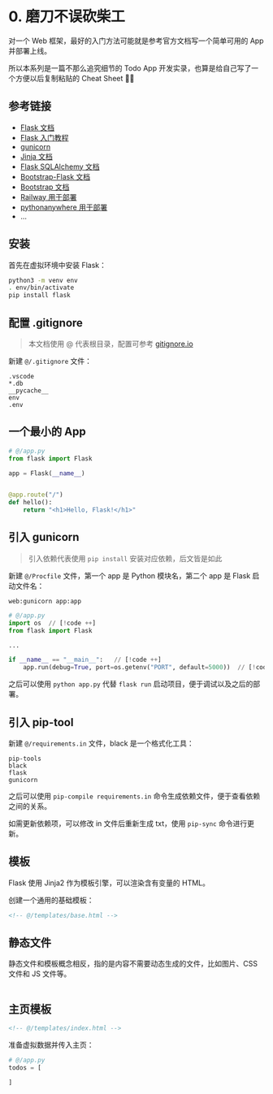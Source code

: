 # 0. 磨刀不误砍柴工

对一个 Web 框架，最好的入门方法可能就是参考官方文档写一个简单可用的 App 并部署上线。

所以本系列是一篇不那么追究细节的 Todo App 开发实录，也算是给自己写了一个方便以后复制粘贴的 Cheat Sheet 👨‍💻

## 参考链接

- [Flask 文档](https://flask.palletsprojects.com/en/2.2.x/)
- [Flask 入门教程](https://tutorial.helloflask.com/)
- [gunicorn](https://gunicorn.org/)
- [Jinja 文档](https://jinja.palletsprojects.com/en/3.0.x/)
- [Flask SQLAlchemy 文档](https://flask-sqlalchemy.palletsprojects.com/en/3.0.x/)
- [Bootstrap-Flask 文档](https://bootstrap-flask.readthedocs.io/en/stable/basic/)
- [Bootstrap 文档](https://getbootstrap.com/docs/5.2/getting-started/introduction/)
- [Railway 用于部署](https://railway.app/)
- [pythonanywhere 用于部署](https://pythonanywhere.com/)
- ...


## 安装

首先在虚拟环境中安装 Flask：

```sh
python3 -m venv env
. env/bin/activate
pip install flask
```

## 配置 .gitignore

> 本文档使用 @ 代表根目录，配置可参考 [gitignore.io](https://www.toptal.com/developers/gitignore)  

新建 `@/.gitignore` 文件：

```
.vscode
*.db
__pycache__
env
.env
```



## 一个最小的 App

```python
# @/app.py
from flask import Flask

app = Flask(__name__)


@app.route("/")
def hello():
    return "<h1>Hello, Flask!</h1>"
```


## 引入 gunicorn

> 引入依赖代表使用 `pip install` 安装对应依赖，后文皆是如此

新建 `@/Procfile` 文件，第一个 app 是 Python 模块名，第二个 app 是 Flask 启动文件名：

```
web:gunicorn app:app
```

```python
# @/app.py
import os  // [!code ++]
from flask import Flask

...

if __name__ == "__main__":   // [!code ++]
    app.run(debug=True, port=os.getenv("PORT", default=5000))  // [!code ++]
```

之后可以使用 `python app.py` 代替 `flask run` 启动项目，便于调试以及之后的部署。



## 引入 pip-tool


新建 `@/requirements.in` 文件，black 是一个格式化工具：

```
pip-tools
black
flask
gunicorn
```

之后可以使用 `pip-compile requirements.in` 命令生成依赖文件，便于查看依赖之间的关系。

如需更新依赖项，可以修改 in 文件后重新生成 txt，使用 `pip-sync` 命令进行更新。




## 模板

Flask 使用 Jinja2 作为模板引擎，可以渲染含有变量的 HTML。

创建一个通用的基础模板：

```html
<!-- @/templates/base.html -->
```


## 静态文件

静态文件和模板概念相反，指的是内容不需要动态生成的文件，比如图片、CSS 文件和 JS 文件等。

```css

```


## 主页模板


```html
<!-- @/templates/index.html -->
```


准备虚拟数据并传入主页：

```python
# @/app.py
todos = [

]
```

